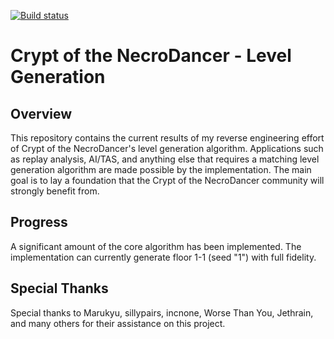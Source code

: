 [![Build status](https://ci.appveyor.com/api/projects/status/4b62075pjdmxj72b/branch/master?svg=true)](https://ci.appveyor.com/project/leonard-thieu/ndref/branch/master)

# Crypt of the NecroDancer - Level Generation

## Overview

This repository contains the current results of my reverse engineering effort of Crypt of the NecroDancer's level generation algorithm. Applications such as replay analysis, AI/TAS, and anything else that requires a matching level generation algorithm are made possible by the implementation. The main goal is to lay a foundation that the Crypt of the NecroDancer community will strongly benefit from.

## Progress

A significant amount of the core algorithm has been implemented. The implementation can currently generate floor 1-1 (seed "1") with full fidelity.

## Special Thanks

Special thanks to Marukyu, sillypairs, incnone, Worse Than You, Jethrain, and many others for their assistance on this project.
